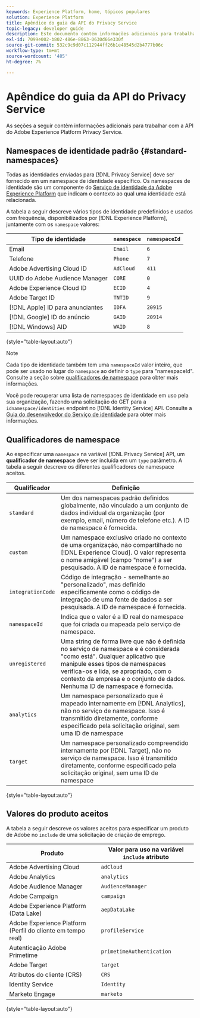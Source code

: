 ```yaml
---
keywords: Experience Platform, home, tópicos populares
solution: Experience Platform
title: Apêndice do guia da API do Privacy Service
topic-legacy: developer guide
description: Este documento contém informações adicionais para trabalhar com a API do Privacy Service.
exl-id: 7099e002-b802-486e-8863-0630d66e330f
source-git-commit: 532c9c9d07c112944ff26b1e48545d2b4777b06c
workflow-type: tm+mt
source-wordcount: '485'
ht-degree: 7%

---
```


# Apêndice do guia da API do Privacy Service

As seções a seguir contêm informações adicionais para trabalhar com a API do Adobe Experience Platform Privacy Service.

## Namespaces de identidade padrão {#standard-namespaces}

Todas as identidades enviadas para [!DNL Privacy Service] deve ser fornecido em um namespace de identidade específico. Os namespaces de identidade são um componente do [Serviço de identidade da Adobe Experience Platform](../../identity-service/home.md) que indicam o contexto ao qual uma identidade está relacionada.

A tabela a seguir descreve vários tipos de identidade predefinidos e usados com frequência, disponibilizados por [!DNL Experience Platform], juntamente com os `namespace` valores:

| Tipo de identidade | `namespace` | `namespaceId` |
| --- | --- | --- |
| Email | `Email` | `6` |
| Telefone | `Phone` | `7` |
| Adobe Advertising Cloud ID | `AdCloud` | `411` |
| UUID do Adobe Audience Manager | `CORE` | `0` |
| Adobe Experience Cloud ID | `ECID` | `4` |
| Adobe Target ID | `TNTID` | `9` |
| [!DNL Apple] ID para anunciantes | `IDFA` | `20915` |
| [!DNL Google] ID do anúncio | `GAID` | `20914` |
| [!DNL Windows] AID | `WAID` | `8` |

{style=&quot;table-layout:auto&quot;}

>[!NOTE]
>
>Cada tipo de identidade também tem uma `namespaceId` valor inteiro, que pode ser usado no lugar do `namespace` ao definir o `type` para &quot;namespaceId&quot;. Consulte a seção sobre [qualificadores de namespace](#namespace-qualifiers) para obter mais informações.

Você pode recuperar uma lista de namespaces de identidade em uso pela sua organização, fazendo uma solicitação do GET para a `idnamespace/identities` endpoint no [!DNL Identity Service] API. Consulte a [Guia do desenvolvedor do Serviço de identidade](../../identity-service/api/getting-started.md) para obter mais informações.

## Qualificadores de namespace

Ao especificar uma `namespace` na variável [!DNL Privacy Service] API, um **qualificador de namespace** deve ser incluída em um `type` parâmetro. A tabela a seguir descreve os diferentes qualificadores de namespace aceitos.

| Qualificador | Definição |
| --------- | ---------- |
| `standard` | Um dos namespaces padrão definidos globalmente, não vinculado a um conjunto de dados individual da organização (por exemplo, email, número de telefone etc.). A ID de namespace é fornecida. |
| `custom` | Um namespace exclusivo criado no contexto de uma organização, não compartilhado no [!DNL Experience Cloud]. O valor representa o nome amigável (campo &quot;nome&quot;) a ser pesquisado. A ID de namespace é fornecida. |
| `integrationCode` | Código de integração - semelhante ao &quot;personalizado&quot;, mas definido especificamente como o código de integração de uma fonte de dados a ser pesquisada. A ID de namespace é fornecida. |
| `namespaceId` | Indica que o valor é a ID real do namespace que foi criada ou mapeada pelo serviço de namespace. |
| `unregistered` | Uma string de forma livre que não é definida no serviço de namespace e é considerada &quot;como está&quot;. Qualquer aplicativo que manipule esses tipos de namespaces verifica-os e lida, se apropriado, com o contexto da empresa e o conjunto de dados. Nenhuma ID de namespace é fornecida. |
| `analytics` | Um namespace personalizado que é mapeado internamente em [!DNL Analytics], não no serviço de namespace. Isso é transmitido diretamente, conforme especificado pela solicitação original, sem uma ID de namespace |
| `target` | Um namespace personalizado compreendido internamente por [!DNL Target], não no serviço de namespace. Isso é transmitido diretamente, conforme especificado pela solicitação original, sem uma ID de namespace |

{style=&quot;table-layout:auto&quot;}

## Valores do produto aceitos

A tabela a seguir descreve os valores aceitos para especificar um produto de Adobe no `include` de uma solicitação de criação de emprego.

| Produto | Valor para uso na variável `include` atributo |
| --- | --- |
| Adobe Advertising Cloud | `adCloud` |
| Adobe Analytics | `analytics` |
| Adobe Audience Manager | `AudienceManager` |
| Adobe Campaign | `campaign` |
| Adobe Experience Platform (Data Lake) | `aepDataLake` |
| Adobe Experience Platform (Perfil do cliente em tempo real) | `profileService` |
| Autenticação Adobe Primetime | `primetimeAuthentication` |
| Adobe Target | `target` |
| Atributos do cliente (CRS) | `CRS` |
| Identity Service | `Identity` |
| Marketo Engage | `marketo` |

{style=&quot;table-layout:auto&quot;}

